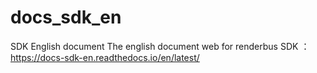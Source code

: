 # docs_sdk_en
SDK English document
The english document web for renderbus SDK ： https://docs-sdk-en.readthedocs.io/en/latest/

